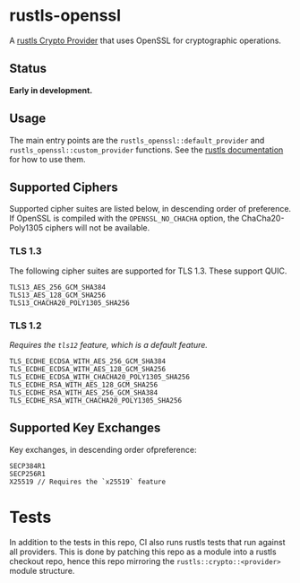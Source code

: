 # rustls-openssl
A [rustls Crypto Provider](https://docs.rs/rustls/latest/rustls/crypto/struct.CryptoProvider.html) that uses OpenSSL for cryptographic operations.

## Status
**Early in development.**

## Usage
The main entry points are the `rustls_openssl::default_provider` and `rustls_openssl::custom_provider` functions.
See the [rustls documentation]((https://docs.rs/rustls/latest/rustls/crypto/struct.CryptoProvider.html)) for how to use them.

## Supported Ciphers

Supported cipher suites are listed below, in descending order of preference.
If OpenSSL is compiled with the `OPENSSL_NO_CHACHA` option, the ChaCha20-Poly1305 ciphers will not be available.

### TLS 1.3

The following cipher suites are supported for TLS 1.3. These support QUIC.

```
TLS13_AES_256_GCM_SHA384
TLS13_AES_128_GCM_SHA256
TLS13_CHACHA20_POLY1305_SHA256
```

### TLS 1.2
*Requires the `tls12` feature, which is a default feature.*

```
TLS_ECDHE_ECDSA_WITH_AES_256_GCM_SHA384
TLS_ECDHE_ECDSA_WITH_AES_128_GCM_SHA256
TLS_ECDHE_ECDSA_WITH_CHACHA20_POLY1305_SHA256
TLS_ECDHE_RSA_WITH_AES_128_GCM_SHA256
TLS_ECDHE_RSA_WITH_AES_256_GCM_SHA384
TLS_ECDHE_RSA_WITH_CHACHA20_POLY1305_SHA256
```
## Supported Key Exchanges

Key exchanges, in descending order ofpreference:

```
SECP384R1
SECP256R1
X25519 // Requires the `x25519` feature
```

# Tests

In addition to the tests in this repo, CI also runs rustls tests that run against all providers.
This is done by patching this repo as a module into a rustls checkout repo, hence this repo mirroring the `rustls::crypto::<provider>` module structure.
